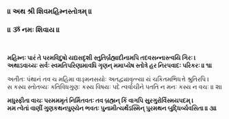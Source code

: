 <br>
 <div class="text-center">

### ॥ અથ શ્રી શિવમહિમ્નસ્તોત્રમ્ ॥

### ॥ ૐ નમઃ શિવાય ॥

<br>

<p>
<strong>
મહિમ્નઃ પારં તે પરમવિદુષો યદ્યસદૃશી  
સ્તુતિર્બ્રહ્માદીનામપિ તદવસન્નાસ્ત્વયિ ગિરઃ ।<br>
અથાઽવાચ્યઃ સર્વઃ સ્વમતિપરિણામાવધિ ગૃણન્
મમાપ્યેષ સ્તોત્રે હર નિરપવાદઃ પરિકરઃ ॥ ૧॥
</strong>
</p>

<p>
અતીતઃ પંથાનં તવ ચ મહિમા વાઙ્મનસયોઃ 
અતદ્વ્યાવૃત્ત્યા યં ચકિતમભિધત્તે શ્રુતિરપિ ।<br>
સ કસ્ય સ્તોતવ્યઃ કતિવિધગુણઃ કસ્ય વિષયઃ
પદે ત્વર્વાચીને પતતિ ન મનઃ કસ્ય ન વચઃ ॥ ૨॥
</p>

<p>
<strong>
મધુસ્ફીતા વાચઃ પરમમમૃતં નિર્મિતવતઃ
તવ બ્રહ્મન્ કિં વાગપિ સુરગુરોર્વિસ્મયપદમ્ ।<br>
મમ ત્વેતાં વાણીં ગુણકથનપુણ્યેન ભવતઃ
પુનામીત્યર્થેઽસ્મિન્ પુરમથન બુદ્ધિર્વ્યવસિતા ॥ ૩॥
</strong>
</p>